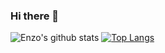 ### Hi there 👋

![Enzo's github stats](https://github-readme-stats.vercel.app/api?username=enzodanjour&count_private=true)
[![Top Langs](https://github-readme-stats.vercel.app/api/top-langs/?username=enzodanjour)](https://github.com/enzodanjour/github-readme-stats)
<!--
**enzodanjour/enzodanjour** is a ✨ _special_ ✨ repository because its `README.md` (this file) appears on your GitHub profile.

Here are some ideas to get you started:

- 🔭 I’m currently working on ...
- 🌱 I’m currently learning ...
- 👯 I’m looking to collaborate on ...
- 🤔 I’m looking for help with ...
- 💬 Ask me about ...
- 📫 How to reach me: ...
- 😄 Pronouns: ...
- ⚡ Fun fact: ...
-->
